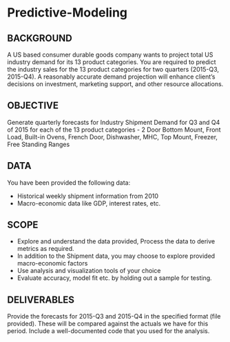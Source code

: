 # Predictive-Modeling
## BACKGROUND ##
A US based consumer durable goods company wants to project total US industry demand for its 13 product categories. You are required to predict the industry sales for the 13 product categories for two quarters (2015-Q3, 2015-Q4). A reasonably accurate demand projection will enhance client’s decisions on investment, marketing support, and other resource allocations.
## OBJECTIVE ##
Generate quarterly forecasts for Industry Shipment Demand for Q3 and Q4 of 2015 for each of the 13 product categories - 2 Door Bottom Mount, Front Load, Built-in Ovens, French Door, Dishwasher, MHC, Top Mount, Freezer, Free Standing Ranges
## DATA ##
You have been provided the following data:
* Historical weekly shipment information from 2010
* Macro-economic data like GDP, interest rates, etc.
## SCOPE ##
* Explore and understand the data provided, Process the data to derive metrics as required.
* In addition to the Shipment data, you may choose to explore provided macro-economic factors
* Use analysis and visualization tools of your choice
* Evaluate accuracy, model fit etc. by holding out a sample for testing.

## DELIVERABLES ##
Provide the forecasts for 2015-Q3 and 2015-Q4 in the specified format (file provided). These will be compared against the actuals we have for this period. Include a well-documented code that you used for the analysis.
